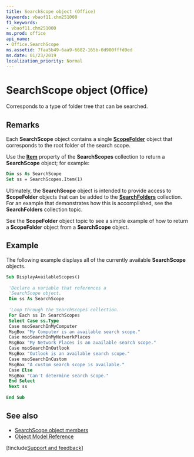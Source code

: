 ```yaml
---
title: SearchScope object (Office)
keywords: vbaof11.chm251000
f1_keywords:
- vbaof11.chm251000
ms.prod: office
api_name:
- Office.SearchScope
ms.assetid: 7faa5b49-6aa9-6682-165b-0d900fffd9ed
ms.date: 01/23/2019
localization_priority: Normal
---
```



# SearchScope object (Office)

Corresponds to a type of folder tree that can be searched.


## Remarks

Each **SearchScope** object contains a single **[ScopeFolder](office.scopefolder.md)** object that corresponds to the root folder of the search scope.

Use the **[Item](office.searchscopes.item.md)** property of the **SearchScopes** collection to return a **SearchScope** object; for example:

```vb
Dim ss As SearchScope 
Set ss = SearchScopes.Item(1)
```

Ultimately, the **SearchScope** object is intended to provide access to **ScopeFolder** objects that can be added to the **[SearchFolders](office.searchfolders.md)** collection. For an example that demonstrates how this is accomplished, see the **SearchFolders** collection topic.

See the **ScopeFolder** object topic to see a simple example of how to return a **ScopeFolder** object from a **SearchScope** object.


## Example

The following example displays all of the currently available **SearchScope** objects.


```vb
Sub DisplayAvailableScopes() 
 
 'Declare a variable that references a 
 'SearchScope object. 
 Dim ss As SearchScope 
 
 'Loop through the SearchScopes collection. 
 For Each ss In SearchScopes 
 Select Case ss.Type 
 Case msoSearchInMyComputer 
 MsgBox "My Computer is an available search scope." 
 Case msoSearchInMyNetworkPlaces 
 MsgBox "My Network Places is an available search scope." 
 Case msoSearchInOutlook 
 MsgBox "Outlook is an available search scope." 
 Case msoSearchInCustom 
 MsgBox "A custom search scope is available." 
 Case Else 
 MsgBox "Can't determine search scope." 
 End Select 
 Next ss 
 
End Sub
```


## See also

- [SearchScope object members](overview/Library-Reference/searchscope-members-office.md)
- [Object Model Reference](overview/Library-Reference/reference-object-library-reference-for-office.md)

[!include[Support and feedback](~/includes/feedback-boilerplate.md)]